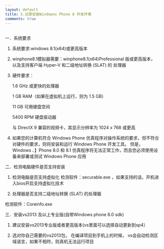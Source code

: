 ```yaml
---
layout: default
title: 5.记录安装Windowns Phone 8 开发环境 
comments: true
---
```


##
一．系统要求
1. 系统要求:windows 8.1(x64)或更高版本

2. winphone8.1模拟器需要：winphone8.1(x64)Professional 版或更高版本，以及支持客户端 Hyper-V 和二级地址转换 (SLAT) 的      处理器

3. 硬件要求：

    1.6 GHz 或更快的处理器

    1 GB RAM（如果在虚拟机上运行，则为 1.5 GB）

    11 GB 可用硬盘空间

    5400 RPM 硬盘驱动器

    与 DirectX 9 兼容的视频卡，其显示分辨率为 1024 x 768 或更高

 

4. 如果您的计算机符合 Windows Phone 仿真程序对操作系统的要求，但不符合对硬件的要求，则将安装和运行 Windows Phone 开发工具。 但是，  Windows 、】Phone 8.0 和 8.1 仿真程序将无法正常工作，而且您必须使用设备来部署或测试 Windows Phone 应用

 

二．检测电脑硬件是否支持安装

1. 检测电脑是否支持虚拟化 
检测软件：securable.exe ，如果支持的话，开机进入bios开启支持虚拟化技术

 

2. 处理器是否支持二级地址转换 (SLAT) 的处理器

检测软件：Coreinfo.exe

 

三．安装vs2013 及以上专业版(自带Windows phone 8.0 sdk)

1. 建议安装vs2013专业版或者更高版本(vs里面可以选择自动更新到sp4）


2. 选对你自己需要的vs2013包， 在编译项目到手机上的时候， vs会自动检测区域语言，如果不相符，则真机无法运行项目

 

